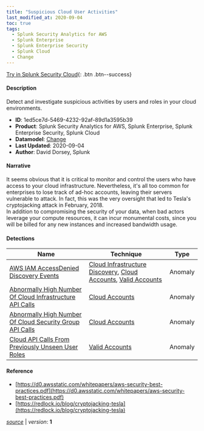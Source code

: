 ```yaml
---
title: "Suspicious Cloud User Activities"
last_modified_at: 2020-09-04
toc: true
tags:
  - Splunk Security Analytics for AWS
  - Splunk Enterprise
  - Splunk Enterprise Security
  - Splunk Cloud
  - Change
---
```


[Try in Splunk Security Cloud](https://www.splunk.com/en_us/cyber-security.html){: .btn .btn--success}

#### Description

Detect and investigate suspicious activities by users and roles in your cloud environments.

- **ID**: 1ed5ce7d-5469-4232-92af-89d1a3595b39
- **Product**: Splunk Security Analytics for AWS, Splunk Enterprise, Splunk Enterprise Security, Splunk Cloud
- **Datamodel**: [Change](https://docs.splunk.com/Documentation/CIM/latest/User/Change)
- **Last Updated**: 2020-09-04
- **Author**: David Dorsey, Splunk

#### Narrative

It seems obvious that it is critical to monitor and control the users who have access to your cloud infrastructure. Nevertheless, it's all too common for enterprises to lose track of ad-hoc accounts, leaving their servers vulnerable to attack. In fact, this was the very oversight that led to Tesla's cryptojacking attack in February, 2018.\
In addition to compromising the security of your data, when bad actors leverage your compute resources, it can incur monumental costs, since you will be billed for any new instances and increased bandwidth usage.

#### Detections

| Name        | Technique   | Type         |
| ----------- | ----------- |--------------|
| [AWS IAM AccessDenied Discovery Events](/cloud/aws_iam_accessdenied_discovery_events/) | [Cloud Infrastructure Discovery](/tags/#cloud-infrastructure-discovery), [Cloud Accounts](/tags/#cloud-accounts), [Valid Accounts](/tags/#valid-accounts) | Anomaly |
| [Abnormally High Number Of Cloud Infrastructure API Calls](/cloud/abnormally_high_number_of_cloud_infrastructure_api_calls/) | [Cloud Accounts](/tags/#cloud-accounts) | Anomaly |
| [Abnormally High Number Of Cloud Security Group API Calls](/cloud/abnormally_high_number_of_cloud_security_group_api_calls/) | [Cloud Accounts](/tags/#cloud-accounts) | Anomaly |
| [Cloud API Calls From Previously Unseen User Roles](/cloud/cloud_api_calls_from_previously_unseen_user_roles/) | [Valid Accounts](/tags/#valid-accounts) | Anomaly |

#### Reference

* [https://d0.awsstatic.com/whitepapers/aws-security-best-practices.pdf](https://d0.awsstatic.com/whitepapers/aws-security-best-practices.pdf)
* [https://redlock.io/blog/cryptojacking-tesla](https://redlock.io/blog/cryptojacking-tesla)



[*source*](https://github.com/splunk/security_content/tree/develop/stories/suspicious_cloud_user_activities.yml) \| *version*: **1**